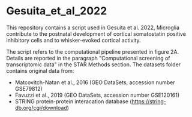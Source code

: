 # Gesuita_et_al_2022
This repository contains a script used in Gesuita et al. 2022, Microglia contribute to the postnatal development of cortical somatostatin positive inhibitory cells and to whisker-evoked cortical activity.

The script refers to the computational pipeline presented in figure 2A. Details are reported in the paragraph "Computational screening of transcriptomic data" in the STAR Methods section.
The datasets folder contains original data from:
 - Matcovitch-Natan et al., 2016 (GEO DataSets, accession number GSE79812)
 - Favuzzi et al., 2019 (GEO DataSets, accession number GSE120161)
 - STRING protein-protein interacation database (https://string-db.org/cgi/download)
